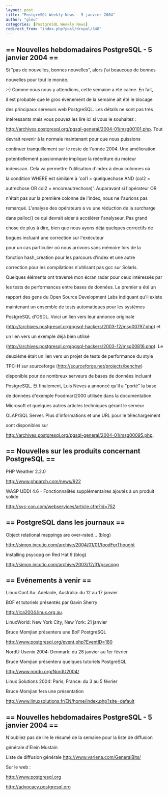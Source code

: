 ```yaml
---
layout: post
title: "PostgreSQL Weekly News - 5 janvier 2004"
author: "gleu"
categories: [PostgreSQL Weekly News]
redirect_from: "index.php?post/drupal/348"
---
```



<h2>== Nouvelles hebdomadaires PostgreSQL - 5 janvier 2004 ==</h2>

Si "pas de nouvelles, bonnes nouvelles", alors j'ai beaucoup de bonnes

nouvelles pour tout le monde.

:-) Comme nous nous y attendions, cette semaine a été calme. En fait,

il est probable que le gros événement de la semaine ait été le blocage

des principaux serveurs web PostgreSQL. Les détails ne sont pas très

intéressants mais vous pouvez les lire ici si vous le souhaitez :

http://archives.postgresql.org/pgsql-general/2004-01/msg00101.php. Tout

devrait revenir à la normale maintenant pour que nous puissions

continuer tranquillement sur le reste de l'année 2004. Une amélioration

potentiellement passionnante implique la réécriture du moteur

indexscan. Cela va permettre l'utilisation d'index à deux colonnes où

la condition WHERE est similaire à 'col1 = quelquechose AND (col2 =

autrechose OR col2 = encoreautrechose)'. Auparavant si l'opérateur OR

n'était pas sur la première colonne de l'index, nous ne l'aurions pas

remarqué. L'analyse des opérateurs a vu une réduction de la surcharge

dans palloc() ce qui devrait aider à accélérer l'analyseur. Pas grand

chose de plus à dire, bien que nous ayons déjà quelques correctifs de

bogues incluant une correction sur l'exécuteur

pour un cas particulier où nous arrivons sans mémoire lors de la

fonction hash_creation pour les parcours d'index et une autre

correction pour les compilations n'utilisant pas gcc sur Solaris.

Quelques éléments ont traversé mon écran radar pour ceux intéressés par

les tests de performances entre bases de données. Le premier a été un

rapport des gens du Open Source Development Labs indiquant qu'il existe

maintenant un ensemble de tests automatiques pour les systèmes

PostgreSQL d'OSDL. Voici un lien vers leur annonce originale

(http://archives.postgresql.org/pgsql-hackers/2003-12/msg00797.php) et

un lien vers un exemple déjà bien utilisé

(http://archives.postgresql.org/pgsql-hackers/2003-12/msg00816.php). Le

deuxième était un lien vers un projet de tests de performance du style

TPC-H sur sourceforge (http://sourceforge.net/projects/benchw)

disponible pour de nombreux serveurs de bases de données incluant

PostgreSQL. Et finalement, Luis Neves a annoncé qu'il a "porté" la base

de données d'exemple Foodmart2000 utilisée dans la documentation

Microsoft et quelques autres articles techniques gérant le serveur

OLAP/SQL Server. Plus d'informations et une URL pour le téléchargement

sont disponibles sur

http://archives.postgresql.org/pgsql-general/2004-01/msg00095.php.

<!--more-->


<h2>== Nouvelles sur les produits concernant PostgreSQL ==</h2>

PHP Weather 2.2.0

http://www.phparch.com/news/922

WASP UDDI 4.6 - Fonctionnalités supplémentaires ajoutés à un produit solide

http://sys-con.com/webservices/article.cfm?id=752

<h2>== PostgreSQL dans les journaux ==</h2>

Object relational mappings are over-rated... (blog)

http://simon.incutio.com/archive/2004/01/01/foodForThought

Installing psycopg on Red Hat 9 (blog)

http://simon.incutio.com/archive/2003/12/31/psycopg

<h2>== Evénements à venir ==</h2>

Linux.Conf.Au: Adelaide, Australia: du 12 au 17 janvier

BOF et tutoriels présentés par Gavin Sherry

http://lca2004.linux.org.au.

LinuxWorld: New York City, New York: 21 janvier

Bruce Momjian présentera une BoF PostgreSQL

http://www.postgresql.org/event.php?EventID=180

NordU Usenix 2004: Denmark: du 28 janvier au 1er février

Bruce Momjian présentera quelques tutoriels PostgreSQL

http://www.nordu.org/NordU2004/

Linux Solutions 2004: Paris, France: du 3 au 5 février

Bruce Momjian fera une présentation

http://www.linuxsolutions.fr/EN/home/index.php?site=default

<h2>== Nouvelles hebdomadaires PostgreSQL - 5 janvier 2004 ==</h2>

N'oubliez pas de lire le résumé de la semaine pour la liste de diffusion

générale d'Elein Mustain

Liste de diffusion générale http://www.varlena.com/GeneralBits/

Sur le web :

http://www.postgresql.org

http://advocacy.postgresql.org
